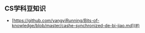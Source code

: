 ## CS学科豆知识

* [https://github.com/yangyiRunning/Bits-of-knowledge/blob/master/cashe-synchronized-de-bi-jiao.md](#)



